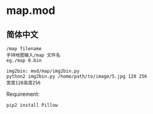 # map.mod
## 简体中文

```
/map filename
手持地图输入/map 文件名
eg./map 0.bin

img2bin: mod/map/img2bin.py
python2 img2bin.py /home/path/to/image/5.jpg 128 256
宽度128高度256
```
Requirement:

```bash
pip2 install Pillow
```

